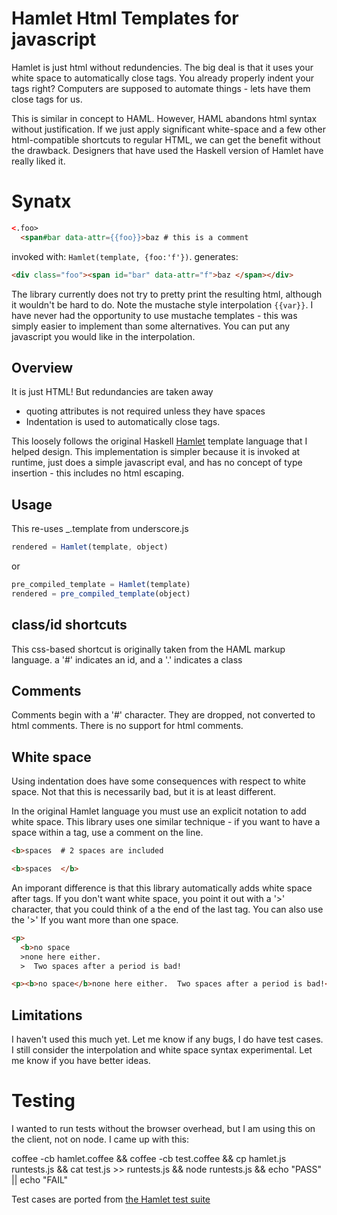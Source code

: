# Hamlet Html Templates for javascript

Hamlet is just html without redundencies.
The big deal is that it uses your white space to automatically close tags.
You already properly indent your tags right?
Computers are supposed to automate things - lets have them close tags for us.

This is similar in concept to HAML. However, HAML abandons html syntax without justification. If we just apply significant white-space and a few other html-compatible shortcuts to regular HTML, we can get the benefit without the drawback. Designers that have used the Haskell version of Hamlet have really liked it.

# Synatx

``` html
<.foo>
  <span#bar data-attr={{foo}}>baz # this is a comment
```

invoked with: `Hamlet(template, {foo:'f'})`.  generates:

``` html
<div class="foo"><span id="bar" data-attr="f">baz </span></div>
```

The library currently does not try to pretty print the resulting html, although it wouldn't be hard to do.
Note the mustache style interpolation `{{var}}`. I have never had the opportunity to use mustache templates - this was simply easier to implement than some alternatives. You can put any javascript you would like in the interpolation.

## Overview

It is just HTML! But redundancies are taken away

* quoting attributes is not required unless they have spaces
* Indentation is used to automatically close tags.

This loosely follows the original Haskell [Hamlet](http://www.yesodweb.com/book/templates) template language that I helped design. This implementation is simpler because it is invoked at runtime, just does a simple javascript eval, and has no concept of type insertion - this includes no html escaping.

## Usage

This re-uses _.template from underscore.js

``` js
rendered = Hamlet(template, object)
```

or

``` js
pre_compiled_template = Hamlet(template)
rendered = pre_compiled_template(object)
```

## class/id shortcuts

This css-based shortcut is originally taken from the HAML markup language.
a '#' indicates an id, and a '.' indicates a class

## Comments

Comments begin with a '#' character.
They are dropped, not converted to html comments.
There is no support for html comments.

## White space

Using indentation does have some consequences with respect to white space.
Not that this is necessarily bad, but it is at least different.

In the original Hamlet language you must use an explicit notation to add white space.
This library uses one similar technique - if you want to have a space within a tag, use a comment on the line.

``` html
<b>spaces  # 2 spaces are included
```

``` html
<b>spaces  </b>
```

An imporant difference is that this library automatically adds white space after tags.
If you don't want white space, you point it out with a '>' character, that you could think of a the end of the last tag.
You can also use the '>' If you want more than one space.

``` html
<p>
  <b>no space
  >none here either.
  >  Two spaces after a period is bad!
```

``` html
<p><b>no space</b>none here either.  Two spaces after a period is bad!</p>
```

## Limitations

I haven't used this much yet. Let me know if any bugs, I do have test cases.
I still consider the interpolation and white space syntax experimental.
Let me know if you have better ideas.

# Testing

I wanted to run tests without the browser overhead, but I am using this on the client, not on node. I came up with this:

coffee -cb hamlet.coffee && coffee -cb test.coffee && cp hamlet.js runtests.js && cat test.js >> runtests.js && node runtests.js && echo "PASS" || echo "FAIL"

Test cases are ported from [the Hamlet test suite](http://github.com/yesodweb/hamlet/hamlet/test/main.hs)
